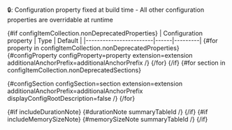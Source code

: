 🔒: Configuration property fixed at build time - All other configuration properties are overridable at runtime

{#if configItemCollection.nonDeprecatedProperties}
| Configuration property | Type | Default |
|------------------------|------|---------|
{#for property in configItemCollection.nonDeprecatedProperties}
{#configProperty configProperty=property extension=extension additionalAnchorPrefix=additionalAnchorPrefix /}
{/for}
{/if}
{#for section in configItemCollection.nonDeprecatedSections}

{#configSection configSection=section extension=extension additionalAnchorPrefix=additionalAnchorPrefix displayConfigRootDescription=false /}
{/for}

{#if includeDurationNote}
{#durationNote summaryTableId /}
{/if}
{#if includeMemorySizeNote}
{#memorySizeNote summaryTableId /}
{/if}
